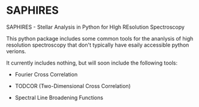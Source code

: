# SAPHIRES
SAPHIRES - Stellar Analysis in Python for HIgh REsolution Spectroscopy

This python package includes some common tools for the ananlysis of high resolution spectroscopy 
that don't typically have esaily accessible python verions.

It currently includes nothing, but will soon include the following tools:

- Fourier Cross Correlation

- TODCOR (Two-Dimensional Cross Correlation)

- Spectral Line Broadening Functions
